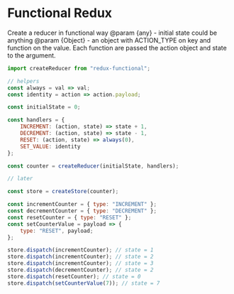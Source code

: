 # Functional Redux

Create a reducer in functional way
@param {any} - initial state could be anything
@param {Object} - an object with ACTION_TYPE on key and function on the value. Each function are passed the action object and state to the argument.
 
```javascript
import createReducer from "redux-functional";

// helpers
const always = val => val;
const identity = action => action.payload;

const initialState = 0;

const handlers = {
    INCREMENT: (action, state) => state + 1,
    DECREMENT: (action, state) => state - 1,
    RESET: (action, state) => always(0),
    SET_VALUE: identity
};

const counter = createReducer(initialState, handlers);

// later

const store = createStore(counter);

const incrementCounter = { type: "INCREMENT" };
const decrementCounter = { type: "DECREMENT" };
const resetCounter = { type: "RESET" };
const setCounterValue = payload => {
    type: "RESET", payload;
};

store.dispatch(incrementCounter); // state = 1
store.dispatch(incrementCounter); // state = 2
store.dispatch(incrementCounter); // state = 3
store.dispatch(decrementCounter); // state = 2
store.dispatch(resetCounter); // state = 0
store.dispatch(setCounterValue(7)); // state = 7
```